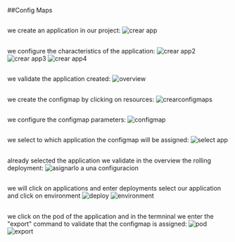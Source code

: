 ##Config Maps

##
we create an application in our project:
![crear app](https://user-images.githubusercontent.com/40834435/42912056-149c6e36-8ab3-11e8-9a2c-57b9b319cc72.JPG)
##
we configure the characteristics of the application:
![crear app2](https://user-images.githubusercontent.com/40834435/42912059-17376722-8ab3-11e8-9a8c-f248f8428a00.JPG)
![crear app3](https://user-images.githubusercontent.com/40834435/42912061-1981039e-8ab3-11e8-8e89-7fc2a5bd5c06.JPG)
![crear app4](https://user-images.githubusercontent.com/40834435/42912062-1b6c8d9a-8ab3-11e8-92ce-61f894602f14.JPG)
##
we validate the application created:
![overview](https://user-images.githubusercontent.com/40834435/42912103-4b8dd5f6-8ab3-11e8-81be-c2c625bec881.JPG)
##
we create the configmap by clicking on resources:
![crearconfigmaps](https://user-images.githubusercontent.com/40834435/42912107-52801a4a-8ab3-11e8-9c5d-6b751a717117.jpg)
##
we configure the configmap parameters:
![configmap](https://user-images.githubusercontent.com/40834435/42912130-778a8082-8ab3-11e8-8010-589447dc51b2.JPG)
##
we select to which application the configmap will be assigned:
![select app](https://user-images.githubusercontent.com/40834435/42912136-7c7470da-8ab3-11e8-8552-0ce8d5bfda66.JPG)
##
already selected the application we validate in the overview the rolling deployment:
![asignarlo a una configuracion](https://user-images.githubusercontent.com/40834435/42912158-934d80d0-8ab3-11e8-8027-fc4a709fcb1b.JPG)
##
we will click on applications and enter deployments select our application and click on environment
![deploy](https://user-images.githubusercontent.com/40834435/42912646-0c0a26d4-8ab6-11e8-81b0-294c8760cc61.JPG)
![environment](https://user-images.githubusercontent.com/40834435/42912178-a42372a2-8ab3-11e8-9a6b-160349479689.JPG)
##
we click on the pod of the application and in the termninal we enter the "export" command to validate that the configmap is assigned:
![pod](https://user-images.githubusercontent.com/40834435/42912413-e733807c-8ab4-11e8-868f-18fff248db2e.JPG)
![export](https://user-images.githubusercontent.com/40834435/42912181-a6611fce-8ab3-11e8-8e2a-704c57caca04.JPG)

